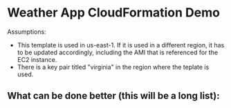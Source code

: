 # Weather App CloudFormation Demo

Assumptions:
- This template is used in us-east-1.  If it is used in a different region, it has to be updated accordingly, including the AMI that is referenced for the EC2 instance.
- There is a key pair titled "virginia" in the region where the teplate is used.

What can be done better (this will be a long list):
- 
